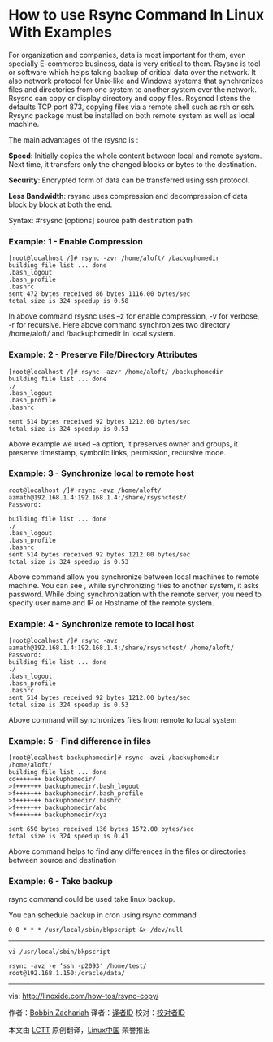 How to use Rsync Command In Linux With Examples
================================================================================
For organization and companies, data is most important for them, even specially E-commerce business, data is very critical to them. Rsysnc is tool or software which helps taking backup of critical data over the network. It also network protocol for Unix-like and Windows systems that synchronizes files and directories from one system to another system over the network. Rsysnc can copy or display directory and copy files. Rsysncd listens the defaults TCP port 873, copying files via a remote shell such as rsh or ssh. Rysync package must be installed on both remote system as well as local machine.

The main advantages of the rsysnc is :

**Speed**: Initially copies the whole content between local and remote system. Next time, it transfers only the changed blocks or bytes to the destination.

**Security**: Encrypted form of data can be transferred using ssh protocol.

**Less Bandwidth**: rsysnc uses compression and decompression of data block by block at both the end.

Syntax:
#rsysnc [options] source path destination path

### Example: 1 - Enable Compression ###

    [root@localhost /]# rsync -zvr /home/aloft/ /backuphomedir
    building file list ... done
    .bash_logout
    .bash_profile
    .bashrc
    sent 472 bytes received 86 bytes 1116.00 bytes/sec
    total size is 324 speedup is 0.58

In above command rsysnc uses –z for enable compression, -v for verbose, -r for recursive. Here above command synchronizes two directory /home/aloft/ and /backuphomedir in local system.

### Example: 2 - Preserve File/Directory Attributes ###

    [root@localhost /]# rsync -azvr /home/aloft/ /backuphomedir
    building file list ... done
    ./
    .bash_logout
    .bash_profile
    .bashrc

    sent 514 bytes received 92 bytes 1212.00 bytes/sec
    total size is 324 speedup is 0.53

Above example we used –a option, it preserves owner and groups, it preserve timestamp, symbolic links, permission, recursive mode.

### Example: 3 - Synchronize local to remote host ###

    root@localhost /]# rsync -avz /home/aloft/ azmath@192.168.1.4:192.168.1.4:/share/rsysnctest/
    Password:

    building file list ... done
    ./
    .bash_logout
    .bash_profile
    .bashrc
    sent 514 bytes received 92 bytes 1212.00 bytes/sec
    total size is 324 speedup is 0.53

Above command allow you synchronize between local machines to remote machine. You can see , while synchronizing files to another system, it asks password. While doing synchronization with the remote server, you need to specify user name and IP or Hostname of the remote system.

### Example: 4 - Synchronize remote to local host ###

    [root@localhost /]# rsync -avz azmath@192.168.1.4:192.168.1.4:/share/rsysnctest/ /home/aloft/
    Password:
    building file list ... done
    ./
    .bash_logout
    .bash_profile
    .bashrc
    sent 514 bytes received 92 bytes 1212.00 bytes/sec
    total size is 324 speedup is 0.53

Above command will synchronizes files from remote to local system

### Example: 5 - Find difference in files ###

    [root@localhost backuphomedir]# rsync -avzi /backuphomedir /home/aloft/
    building file list ... done
    cd+++++++ backuphomedir/
    >f+++++++ backuphomedir/.bash_logout
    >f+++++++ backuphomedir/.bash_profile
    >f+++++++ backuphomedir/.bashrc
    >f+++++++ backuphomedir/abc
    >f+++++++ backuphomedir/xyz

    sent 650 bytes received 136 bytes 1572.00 bytes/sec
    total size is 324 speedup is 0.41

Above command helps to find any differences in the files or directories between source and destination

### Example: 6 - Take backup ###

rsync command could be used take linux backup.

You can schedule backup in cron using rsync command

    0 0 * * * /usr/local/sbin/bkpscript &> /dev/null

----------

    vi /usr/local/sbin/bkpscript

    rsync -avz -e ‘ssh -p2093′ /home/test/ root@192.168.1.150:/oracle/data/

--------------------------------------------------------------------------------

via: http://linoxide.com/how-tos/rsync-copy/

作者：[Bobbin Zachariah][a]
译者：[译者ID](https://github.com/译者ID)
校对：[校对者ID](https://github.com/校对者ID)

本文由 [LCTT](https://github.com/LCTT/TranslateProject) 原创翻译，[Linux中国](http://linux.cn/) 荣誉推出

[a]:http://linoxide.com/author/bobbin/